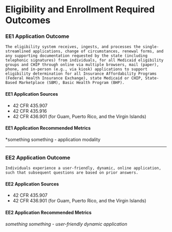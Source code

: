 # Eligibility and Enrollment Required Outcomes

### EE1 Application Outcome

`The eligibility system receives, ingests, and processes the single-streamlined applications, change of circumstances, renewal forms, and any supporting documentation requested by the state (including telephonic signatures) from individuals, for all Medicaid eligibility groups and CHIP through online via multiple browsers, mail (paper), phone, and in-person (e.g., via kiosk) applications to support eligibility determination for all Insurance Affordability Programs (Federal Health Insurance Exchange), state Medicaid or CHIP, State-Based Marketplace (SBM), Basic Health Program (BHP).`
#### EE1 Application Sources
- 42 CFR 435.907
- 42 CFR 435.916
- 42 CFR 436.901 (for Guam, Puerto Rico, and the Virgin Islands)

#### EE1 Application Recommended Metrics
*something something - application modality

---

### EE2 Application Outcome
`Individuals experience a user-friendly, dynamic, online application, such that subsequent questions are based on prior answers.`

#### EE2 Application Sources
- 42 CFR 435.907
- 42 CFR 436.901 (for Guam, Puerto Rico, and the Virgin Islands)

#### EE2 Application Recommended Metrics
*something something - user-friendly dynamic application*
